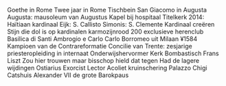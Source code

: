 Goethe in Rome
	Twee jaar in Rome
	Tischbein
San Giacomo in Augusta
	Augusta: mausoleum van Augustus
	Kapel bij hospitaal
	Titelkerk
		2014: Haïtiaan kardinaal
		Eijk: S. Callisto
		Simonis: S. Clemente
		Kardinaal creëren
		Stijn die dol is op kardinalen
			karmozijnrood
			200 exclusieve herenclub
Basilica di Santi Ambrogio e Carlo
	Carlo Borromeo uit Milaan ¥1584
		Kampioen van de Contrareformatie
		Concilie van Trente: zesjarige priesteropleiding in internaat
		Onderwijshervormer
	Kerk
		Bombastisch
	Frans Liszt
		Zou hier trouwen maar bisschop  hield dat tegen
		Had de lagere wijdingen
			Ostiarius
			Exorcist
			Lector
			Acoliet
			kruinschering
Palazzo Chigi
	Catshuis
	Alexander VII de grote Barokpaus